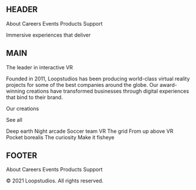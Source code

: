 ## HEADER

About
Careers
Events
Products
Support

Immersive experiences that deliver

## MAIN

The leader in interactive VR

Founded in 2011, Loopstudios has been producing world-class virtual reality
projects for some of the best companies around the globe. Our award-winning
creations have transformed businesses through digital experiences that bind
to their brand.

Our creations

See all

Deep earth
Night arcade
Soccer team VR
The grid
From up above VR
Pocket borealis
The curiosity
Make it fisheye

## FOOTER

About
Careers
Events
Products
Support

© 2021 Loopstudios. All rights reserved.
